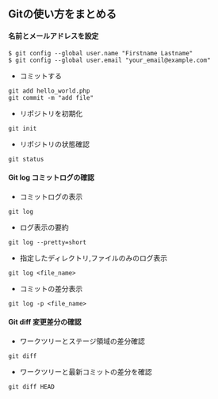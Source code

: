 ## Gitの使い方をまとめる

#### 名前とメールアドレスを設定
```
$ git config --global user.name "Firstname Lastname"
$ git config --global user.email "your_email@example.com"
```

  - コミットする
```
git add hello_world.php
git commit -m "add file"
```

  - リポジトリを初期化
```
git init
```

  - リポジトリの状態確認
```
git status
```

#### Git log コミットログの確認
  - コミットログの表示
```
git log
```
  
  - ログ表示の要約
```
git log --pretty=short
```

  - 指定したディレクトリ,ファイルのみのログ表示
```
git log <file_name>
```

  - コミットの差分表示
```
git log -p <file_name>
```

#### Git diff 変更差分の確認
  - ワークツリーとステージ領域の差分確認
```
git diff
```
  - ワークツリーと最新コミットの差分を確認
```
git diff HEAD
```


